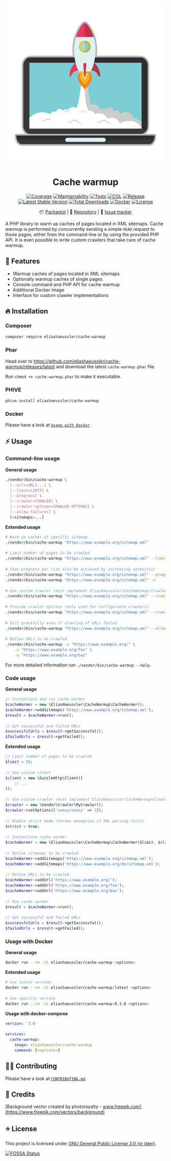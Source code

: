 <div align="center">

![Logo](docs/logo.png)

# Cache warmup

[![Coverage](https://codecov.io/gh/eliashaeussler/cache-warmup/branch/main/graph/badge.svg?token=SAYQJPAHYS)](https://codecov.io/gh/eliashaeussler/cache-warmup)
[![Maintainability](https://api.codeclimate.com/v1/badges/20217c57aa1fc511f8bc/maintainability)](https://codeclimate.com/github/eliashaeussler/cache-warmup/maintainability)
[![Tests](https://github.com/eliashaeussler/cache-warmup/actions/workflows/tests.yaml/badge.svg)](https://github.com/eliashaeussler/cache-warmup/actions/workflows/tests.yaml)
[![CGL](https://github.com/eliashaeussler/cache-warmup/actions/workflows/cgl.yaml/badge.svg)](https://github.com/eliashaeussler/cache-warmup/actions/workflows/cgl.yaml)
[![Release](https://github.com/eliashaeussler/cache-warmup/actions/workflows/release.yaml/badge.svg)](https://github.com/eliashaeussler/cache-warmup/actions/workflows/release.yaml)
[![Latest Stable Version](http://poser.pugx.org/eliashaeussler/cache-warmup/v)](https://packagist.org/packages/eliashaeussler/cache-warmup)
[![Total Downloads](http://poser.pugx.org/eliashaeussler/cache-warmup/downloads)](https://packagist.org/packages/eliashaeussler/cache-warmup)
[![Docker](https://img.shields.io/docker/v/eliashaeussler/cache-warmup?label=docker&sort=semver)](https://hub.docker.com/r/eliashaeussler/cache-warmup)
[![License](http://poser.pugx.org/eliashaeussler/cache-warmup/license)](LICENSE)

:package:&nbsp;[Packagist](https://packagist.org/packages/eliashaeussler/cache-warmup) |
:floppy_disk:&nbsp;[Repository](https://github.com/eliashaeussler/cache-warmup) |
:bug:&nbsp;[Issue tracker](https://github.com/eliashaeussler/cache-warmup/issues)

</div>

A PHP library to warm up caches of pages located in XML sitemaps. Cache warmup
is performed by concurrently sending a simple `HEAD` request to those pages,
either from the command-line or by using the provided PHP API. It is even
possible to write custom crawlers that take care of cache warmup.

## :rocket: Features

* Warmup caches of pages located in XML sitemaps
* Optionally warmup caches of single pages
* Console command and PHP API for cache warmup
* Additional Docker image
* Interface for custom crawler implementations

## :fire: Installation

### Composer

```bash
composer require eliashaeussler/cache-warmup
```

### Phar

Head over to <https://github.com/eliashaeussler/cache-warmup/releases/latest> and
download the latest `cache-warmup.phar` file.

Run `chmod +x cache-warmup.phar` to make it executable.

### PHIVE

```bash
phive install eliashaeussler/cache-warmup
```

### Docker

Please have a look at [`Usage with Docker`](#usage-with-docker).

## :zap: Usage

### Command-line usage

**General usage**

```bash
./vendor/bin/cache-warmup \
  [--urls=URLS...] \
  [--limit=LIMIT] \
  [--progress] \
  [--crawler=CRAWLER] \
  [--crawler-options=CRAWLER-OPTIONS] \
  [--allow-failures] \
  [<sitemaps>...]
```

**Extended usage**

```bash
# Warm up caches of specific sitemap
./vendor/bin/cache-warmup "https://www.example.org/sitemap.xml"

# Limit number of pages to be crawled
./vendor/bin/cache-warmup "https://www.example.org/sitemap.xml" --limit 50

# Show progress bar (can also be achieved by increasing verbosity)
./vendor/bin/cache-warmup "https://www.example.org/sitemap.xml" --progress
./vendor/bin/cache-warmup "https://www.example.org/sitemap.xml" -v

# Use custom crawler (must implement EliasHaeussler\CacheWarmup\Crawler\CrawlerInterface)
./vendor/bin/cache-warmup "https://www.example.org/sitemap.xml" --crawler "Vendor\Crawler\MyCrawler"

# Provide crawler options (only used for configurable crawlers)
./vendor/bin/cache-warmup "https://www.example.org/sitemap.xml" --crawler-options '{"concurrency": 3}'

# Exit gracefully even if crawling of URLs failed
./vendor/bin/cache-warmup "https://www.example.org/sitemap.xml" --allow-failures

# Define URLs to be crawled
./vendor/bin/cache-warmup -u "https://www.example.org/" \
    -u "https://www.example.org/foo" \
    -u "https://www.example.org/baz"
```

For more detailed information run `./vendor/bin/cache-warmup --help`.

### Code usage

**General usage**

```php
// Instantiate and run cache warmer
$cacheWarmer = new \EliasHaeussler\CacheWarmup\CacheWarmer();
$cacheWarmer->addSitemaps('https://www.example.org/sitemap.xml');
$result = $cacheWarmer->run();

// Get successful and failed URLs
$successfulUrls = $result->getSuccessful();
$failedUrls = $result->getFailed();
```

**Extended usage**

```php
// Limit number of pages to be crawled
$limit = 50;

// Use custom client
$client = new \GuzzleHttp\Client([
    // ...
]);

// Use custom crawler (must implement EliasHaeussler\CacheWarmup\Crawler\CrawlerInterface)
$crawler = new \Vendor\Crawler\MyCrawler();
$crawler->setOptions(['concurrency' => 3]);

// Enable strict mode (throws exception if XML parsing fails)
$strict = true;

// Instantiate cache warmer
$cacheWarmer = new \EliasHaeussler\CacheWarmup\CacheWarmer($limit, $client, $crawler, $strict);

// Define sitemaps to be crawled
$cacheWarmer->addSitemaps('https://www.example.org/sitemap.xml');
$cacheWarmer->addSitemaps('https://www.example.org/de/sitemap.xml');

// Define URLs to be crawled
$cacheWarmer->addUrl('https://www.example.org/');
$cacheWarmer->addUrl('https://www.example.org/foo');
$cacheWarmer->addUrl('https://www.example.org/baz');

// Run cache warmer
$result = $cacheWarmer->run();

// Get successful and failed URLs
$successfulUrls = $result->getSuccessful();
$failedUrls = $result->getFailed();
```

### Usage with Docker

**General usage**

```bash
docker run --rm -it eliashaeussler/cache-warmup <options>
```

**Extended usage**

```bash
# Use latest version
docker run --rm -it eliashaeussler/cache-warmup:latest <options>

# Use specific version
docker run --rm -it eliashaeussler/cache-warmup:0.3.0 <options>
```

**Usage with docker-compose**

```yaml
version: '3.6'

services:
  cache-warmup:
    image: eliashaeussler/cache-warmup
    command: [<options>]
```

## :technologist: Contributing

Please have a look at [`CONTRIBUTING.md`](CONTRIBUTING.md).

## :gem: Credits

[Background vector created by photoroyalty - www.freepik.com](https://www.freepik.com/vectors/background)

## :star: License

This project is licensed under [GNU General Public License 3.0 (or later)](LICENSE).

[![FOSSA Status](https://app.fossa.com/api/projects/git%2Bgithub.com%2Feliashaeussler%2Fcache-warmup.svg?type=large)](https://app.fossa.com/projects/git%2Bgithub.com%2Feliashaeussler%2Fcache-warmup?ref=badge_large)
